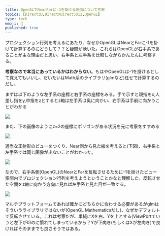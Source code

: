 ```yaml
---
title: OpenGLでNearFarに-1を掛ける理由について考察
topics: [Direct3D,DirectXDirect3D12,OpenGL]
type: tech
emoji: 🧊
published: true
---
```

プロジェクション行列を考えるにあたり、なぜかOpenGLはNearとFarに-1を掛けて計算するのにどうして？？と疑問が湧いた。これらはOpenGLが右手系であることが主な理由だと思い、右手系と左手系を比較しながらかんたんに考察する。

**考察なので本当にあっているかはわからない**。もはやOpenGLは-1を掛けるとして覚えてもいいし、だいたいはMath系のライブラリ(glmなど)任せで計算するのだし。

まずは以下のような左手系の座標と右手系の座標をみる。手で示すと親指をx,人差し指をy,中指をzとするとz軸は左手系は奥に向かい、右手系は手前に向かうことがわかる


![](https://paper-attachments.dropbox.com/s_1D648833A81BD77D79B4667F4E0A68B2914DF024B2BF376EB6D623ED9572BA61_1585060701316_opengl_01.jpg)


また、下の画像のようにz=2の座標にポリゴンがある状況を元に考察をすすめる


![](https://paper-attachments.dropbox.com/s_1D648833A81BD77D79B4667F4E0A68B2914DF024B2BF376EB6D623ED9572BA61_1585060709997_opengl_02.jpg)


適当な正射影のビューをつくり、Near側から見た絵を考えると(下図)、右手系と左手系では同じ画像が出ないことがわかった。


![](https://paper-attachments.dropbox.com/s_1D648833A81BD77D79B4667F4E0A68B2914DF024B2BF376EB6D623ED9572BA61_1585060719758_opengl_3.jpg)


なので、右手系側(OpenGL)のNearとFarを反転させるために-1を掛けたビュー空間内でプロジェクション行列を考えようということかなと理解した。反転させた空間をz軸に向かう方向に見れば左手系と見た目が一致する。


![](https://paper-attachments.dropbox.com/s_1D648833A81BD77D79B4667F4E0A68B2914DF024B2BF376EB6D623ED9572BA61_1585060728150_opengl_04.jpg)


マルチプラットフォームであれば確かにどちらかに合わせる必要があるがglmはそういうライブラリではないが(OpenGL Mathematicsだし)、なぜかデフォルトで反転させている。これは考察だが、単純にXを右、Yを上とする(ViewPortでいうと左下が0)のに慣れてしまっているから？Yが下向き(もしくはXが左向き)で良ければそのままでも良さそうではある。
